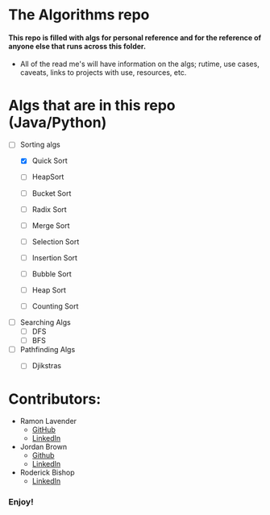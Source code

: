 # The Algorithms repo

#### This repo is filled with algs for personal reference and for the reference of anyone else that runs across this folder.
* All of the read me's will have information on the algs; rutime, use cases, caveats, links to projects with use, resources, etc.

# Algs that are in this repo (Java/Python)
* [ ] Sorting algs
    * [x] Quick Sort 
    * [ ] HeapSort
    * [ ] Bucket Sort
    * [ ] Radix Sort
    * [ ] Merge Sort
    * [ ] Selection Sort
    * [ ] Insertion Sort
    * [ ] Bubble Sort
    * [ ] Heap Sort
    * [ ] Counting Sort


* [ ] Searching Algs
    * [ ] DFS
    * [ ] BFS   

* [ ] Pathfinding Algs
    * [ ] Djikstras





# Contributors: 

* Ramon Lavender
    * [GitHub](https://github.com/rLav8008)
    * [LinkedIn](https://www.linkedin.com/in/ramon-lavender-47b081145/)
* Jordan Brown
    * [Github](https://github.com/Jordanbrown42)
    * [LinkedIn](https://www.linkedin.com/in/jordanbrown-12/)
* Roderick Bishop
    * [LinkedIn](https://www.linkedin.com/in/roderickebishop/)


### Enjoy!